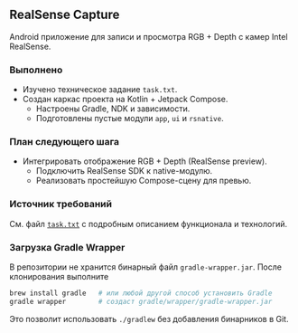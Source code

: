 ## RealSense Capture

Android приложение для записи и просмотра RGB + Depth с камер Intel RealSense.

### Выполнено
- Изучено техническое задание `task.txt`.
- Создан каркас проекта на Kotlin + Jetpack Compose.
  - Настроены Gradle, NDK и зависимости.
  - Подготовлены пустые модули `app`, `ui` и `rsnative`.

### План следующего шага
- Интегрировать отображение RGB + Depth (RealSense preview).
  - Подключить RealSense SDK к native-модулю.
  - Реализовать простейшую Compose-сцену для превью.

### Источник требований
См. файл [`task.txt`](./task.txt) с подробным описанием функционала и технологий.

### Загрузка Gradle Wrapper
В репозитории не хранится бинарный файл `gradle-wrapper.jar`. После клонирования выполните

```bash
brew install gradle   # или любой другой способ установить Gradle
gradle wrapper        # создаст gradle/wrapper/gradle-wrapper.jar
```

Это позволит использовать `./gradlew` без добавления бинарников в Git.

